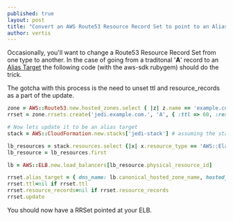 ```yaml
---
published: true
layout: post
title: "Convert an AWS Route53 Resource Record Set to point to an Alias Target"
author: vertis
---
```

Occasionally, you'll want to change a Route53 Resource Record Set from one type to another. In the case of going from a traditonal '**A**' record to an [Alias Target](http://docs.aws.amazon.com/Route53/latest/DeveloperGuide/CreatingAliasRRSets.html) the following code (with the aws-sdk rubygem) should do the trick.

The gotcha with this process is the need to unset ttl and resource_records as a part of the update.
~~~ruby
zone = AWS::Route53.new.hosted_zones.select { |z| z.name == 'example.com.' }.first # find zone by name
rrset = zone.rrsets.create('jedi.example.com.', 'A', { :ttl => 60, :resource_records => [{ :value => '127.0.0.1' }] })

# Now lets update it to be an alias target
stack = AWS::CloudFormation.new.stacks['jedi-stack'] # assuming the stack exists

lb_resources = stack.resources.select {|x| x.resource_type == 'AWS::ElasticLoadBalancing::LoadBalancer' }
lb_resource = lb_resources.first

lb = AWS::ELB.new.load_balancers[lb_resource.physical_resource_id]

rrset.alias_target = { dns_name: lb.canonical_hosted_zone_name, hosted_zone_id: lb.canonical_hosted_zone_name_id, evaluate_target_health: false }
rrset.ttl=nil if rrset.ttl
rrset.resource_records=nil if rrset.resource_records
rrset.update
~~~

You should now have a RRSet pointed at your ELB.
